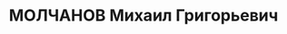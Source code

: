 ---
title: МОЛЧАНОВ Михаил Григорьевич
description: Род. в 1902, с.Константиновка Знамен.р-на Одесской обл., украинец, б/п,
  зав.отделом группы гл.механика завода им. Молотова г.Днепропетровск
---
